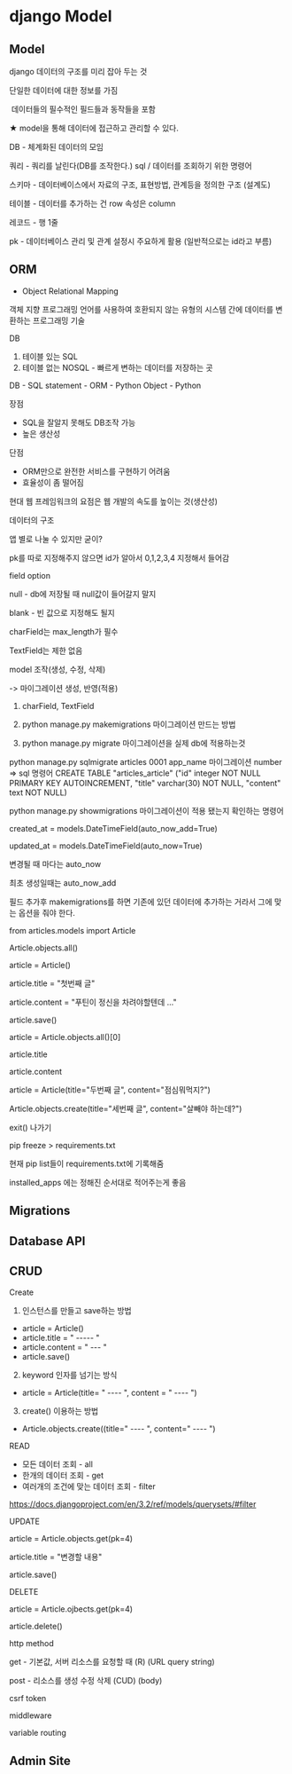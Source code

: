 # django Model

## Model

django 데이터의 구조를 미리 잡아 두는 것

단일한 데이터에 대한 정보를 가짐

​	데이터들의 필수적인 필드들과 동작들을 포함

★ model을 통해 데이터에 접근하고 관리할 수 있다.

DB - 체계화된 데이터의 모임

쿼리 - 쿼리를 날린다(DB를 조작한다.) sql / 데이터를 조회하기 위한 명령어

스키마 - 데이터베이스에서 자료의 구조, 표현방법, 관계등을 정의한 구조 (설계도)

테이블 - 데이터를 추가하는 건 row 속성은 column

레코드 - 행 1줄

pk - 데이터베이스 관리 및 관계 설정시 주요하게 활용 (일반적으로는 id라고 부름)



## ORM

- Object Relational Mapping

객체 지향 프로그래밍 언어를 사용하여 호환되지 않는 유형의 시스템 간에 데이터를 변환하는 프로그래밍 기술 

DB

1. 테이블 있는 SQL
2. 테이블 없는 NOSQL - 빠르게 변하는 데이터를 저장하는 곳



DB - SQL statement - ORM - Python Object - Python

장점 

- SQL을 잘알지 못해도 DB조작 가능
- 높은 생산성

단점

- ORM만으로 완전한 서비스를 구현하기 어려움
- 효율성이 좀 떨어짐

현대 웹 프레임워크의 요점은 웹 개발의 속도를 높이는 것(생산성)



데이터의 구조

앱 별로 나눌 수 있지만 굳이?

pk를 따로 지정해주지 않으면 id가 알아서 0,1,2,3,4 지정해서 들어감



field option

null - db에 저장될 때 null값이 들어갈지 말지

blank - 빈 값으로 지정해도 될지



charField는 max_length가 필수

TextField는 제한 없음



model 조작(생성, 수정, 삭제)

-> 마이그레이션 생성, 반영(적용)



1. charField, TextField

2. python manage.py makemigrations
   마이그레이션 만드는 방법

3. python manage.py migrate
   마이그레이션을 실제 db에 적용하는것

python manage.py sqlmigrate articles 0001
                                                 app_name 마이그레이션 number
=> sql 명령어
CREATE TABLE "articles_article" ("id" integer NOT NULL PRIMARY KEY AUTOINCREMENT, "title" varchar(30) NOT NULL, 
"content" text NOT NULL)



python manage.py showmigrations
마이그레이션이 적용 됐는지 확인하는 명령어



  created_at = models.DateTimeField(auto_now_add=True)

  updated_at = models.DateTimeField(auto_now=True)

변경될 때 마다는 auto_now

최초 생성일때는 auto_now_add



필드 추가후 makemigrations를 하면 기존에 있던 데이터에 추가하는 거라서 그에 맞는 옵션을 줘야 한다.



from articles.models import Article

Article.objects.all()

article = Article()

 article.title = "첫번째 글"

 article.content = "푸틴이 정신을 차려야할텐데 ..."

article.save()

article = Article.objects.all()[0]

article.title

article.content

article = Article(title="두번째 글", content="점심뭐먹지?")

Article.objects.create(title="세번째 글", content="살빼야 하는데?")



exit() 나가기

pip freeze > requirements.txt

현재 pip list들이 requirements.txt에 기록해줌



installed_apps 에는 정해진 순서대로 적어주는게 좋음

## Migrations



## Database API



## CRUD

Create

1. 인스턴스를 만들고 save하는 방법

- article = Article()
- article.title = " ----- "
- article.content = " --- "
- article.save()

2. keyword 인자를 넘기는 방식

- article = Article(title= " ---- ", content = " ---- ")

3. create() 이용하는 방법

- Article.objects.create((title=" ---- ", content=" ---- ")



READ

- 모든 데이터 조회 - all
- 한개의 데이터 조회 - get
- 여러개의 조건에 맞는 데이터 조회 - filter

https://docs.djangoproject.com/en/3.2/ref/models/querysets/#filter



UPDATE

article = Article.objects.get(pk=4)

article.title = "변경할 내용"

article.save()



DELETE

article = Article.ojbects.get(pk=4)

article.delete()



http method

get - 기본값, 서버 리소스를 요청할 때 (R) (URL query string)

post - 리소스를 생성 수정 삭제 (CUD) (body)



csrf token

middleware



variable routing



## Admin Site

